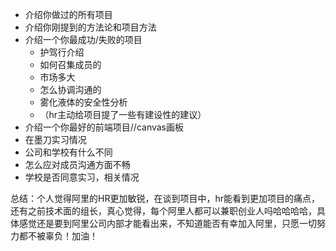 
- 介绍你做过的所有项目
- 介绍你刚提到的方法论和项目方法
- 介绍一个你最成功/失败的项目
	- 护驾行介绍
	- 如何召集成员的
	- 市场多大
	- 怎么协调沟通的
	- 雾化液体的安全性分析
	- （hr主动给项目提了一些有建设性的建议）
- 介绍一个你最好的前端项目//canvas画板
- 在墨刀实习情况
- 公司和学校有什么不同
- 怎么应对成员沟通方面不畅
- 学校是否同意实习，相关情况

总结：个人觉得阿里的HR更加敏锐，在谈到项目中，hr能看到更加项目的痛点，还有之前技术面的组长，真心觉得，每个阿里人都可以兼职创业人吗哈哈哈哈，具体感觉还是要到阿里公司内部才能看出来，不知道能否有幸加入阿里，只愿一切努力都不被辜负！加油！
